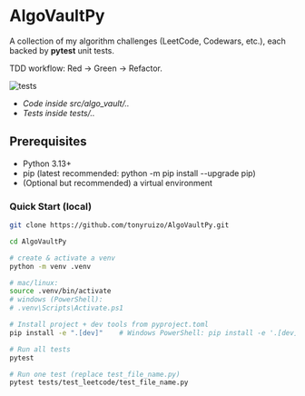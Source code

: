 # AlgoVaultPy

A collection of my algorithm challenges (LeetCode, Codewars, etc.), each backed by **pytest** unit tests.

TDD workflow: Red → Green → Refactor.

![tests](https://github.com/tonyruizo/AlgoVaultPy/actions/workflows/python.yml/badge.svg)

- *Code inside src/algo_vault/..*
- *Tests inside tests/..*

## Prerequisites
- Python 3.13+
- pip (latest recommended: python -m pip install --upgrade pip)
- (Optional but recommended) a virtual environment

### Quick Start (local)

```bash
git clone https://github.com/tonyruizo/AlgoVaultPy.git

cd AlgoVaultPy

# create & activate a venv
python -m venv .venv

# mac/linux:
source .venv/bin/activate
# windows (PowerShell):
# .venv\Scripts\Activate.ps1

# Install project + dev tools from pyproject.toml
pip install -e ".[dev]"    # Windows PowerShell: pip install -e '.[dev]'

# Run all tests
pytest 

# Run one test (replace test_file_name.py)         
pytest tests/test_leetcode/test_file_name.py 
